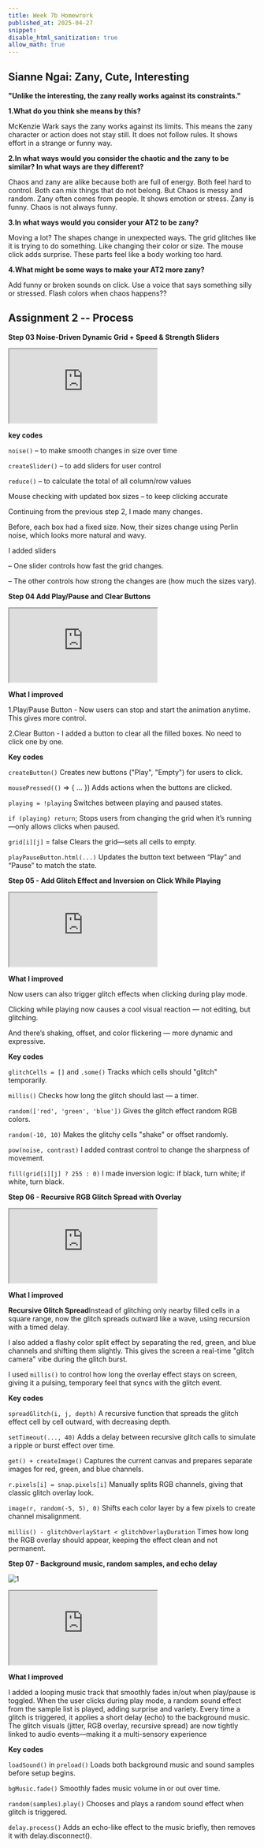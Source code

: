 ```yaml
---
title: Week 7b Homewrork
published_at: 2025-04-27
snippet: 
disable_html_sanitization: true
allow_math: true
---
```

##  Sianne Ngai: Zany, Cute, Interesting

**"Unlike the interesting, the zany really works against its constraints."**

**1.What do you think she means by this?**

McKenzie Wark says the zany works against its limits. This means the zany character or action does not stay still. It does not follow rules. It shows effort in a strange or funny way.

**2.In what ways would you consider the chaotic and the zany to be similar?  In what ways are they different?**

Chaos and zany are alike because both are full of energy. Both feel hard to control. Both can mix things that do not belong. But Chaos is messy and random. Zany often comes from people. It shows emotion or stress. Zany is funny. Chaos is not always funny.

**3.In what ways would you consider your AT2 to be zany?**

Moving a lot? The shapes change in unexpected ways. The grid glitches like it is trying to do something. Like changing their color or size. The mouse click adds surprise. These parts feel like a body working too hard.

**4.What might be some ways to make your AT2 more zany?**

Add funny or broken sounds on click. Use a voice that says something silly or stressed. Flash colors when chaos happens??

##  Assignment 2 -- Process

**Step 03 Noise-Driven Dynamic Grid + Speed & Strength Sliders**

<iframe class="p5js_canvas" src="https://editor.p5js.org/leah0208/full/hzErELp_6"></iframe>

<script type="module">

const iframes = document.querySelectorAll('.p5js_canvas');

if (iframes.length > 0) {
    iframes.forEach((iframe) => {
        iframe.width  = iframe.parentNode.scrollWidth;
        iframe.height = iframe.width * 9 / 16 + 42;
    });
}

</script>
**key codes**

`noise()` – to make smooth changes in size over time

`createSlider()` – to add sliders for user control

`reduce()` – to calculate the total of all column/row values

 Mouse checking with updated box sizes – to keep clicking accurate

Continuing from the previous step 2, I made many changes.

Before, each box had a fixed size. Now, their sizes change using Perlin noise, which looks more natural and wavy.

I added sliders

– One slider controls how fast the grid changes.

– The other controls how strong the changes are (how much the sizes vary).


**Step 04 Add Play/Pause and Clear Buttons**

<iframe class="p5js_canvas" src="https://editor.p5js.org/leah0208/full/LMQjVTXXT"></iframe>

<script type="module">

const iframes = document.querySelectorAll('.p5js_canvas');

if (iframes.length > 0) {
    iframes.forEach((iframe) => {
        iframe.width  = iframe.parentNode.scrollWidth;
        iframe.height = iframe.width * 9 / 16 + 42;
    });
}

</script>

**What I improved**

 1.Play/Pause Button - Now users can stop and start the animation anytime. This gives more control.

 2.Clear Button	- I added a button to clear all the filled boxes. No need to click one by one.

 **Key codes**

`createButton()`	Creates new buttons ("Play", "Empty") for users to click.

`mousePressed(()` => { ... })	Adds actions when the buttons are clicked.

`playing = !playing`	Switches between playing and paused states.

`if (playing) return`;	Stops users from changing the grid when it’s running—only allows clicks when paused.

`grid[i][j]` = false	Clears the grid—sets all cells to empty.

`playPauseButton.html(...)`	Updates the button text between “Play” and “Pause” to match the state.

**Step 05 - Add Glitch Effect and Inversion on Click While Playing**

<iframe class="p5js_canvas" src="https://editor.p5js.org/leah0208/full/s-66xhFdj"></iframe>

<script type="module">

const iframes = document.querySelectorAll('.p5js_canvas');

if (iframes.length > 0) {
    iframes.forEach((iframe) => {
        iframe.width  = iframe.parentNode.scrollWidth;
        iframe.height = iframe.width * 9 / 16 + 42;
    });
}

</script>

**What I improved**

Now users can also trigger glitch effects when clicking during play mode.

Clicking while playing now causes a cool visual reaction — not editing, but glitching.

And there’s shaking, offset, and color flickering — more dynamic and expressive.

 **Key codes**

`glitchCells = []` and `.some()`	Tracks which cells should "glitch" temporarily.

`millis()`	Checks how long the glitch should last — a timer.

`random(['red', 'green', 'blue'])`	Gives the glitch effect random RGB colors.

`random(-10, 10)`	Makes the glitchy cells "shake" or offset randomly.

`pow(noise, contrast)`	I added contrast control to change the sharpness of movement.

`fill(grid[i][j] ? 255 : 0)`	I made inversion logic: if black, turn white; if white, turn black.


**Step 06 - Recursive RGB Glitch Spread with Overlay**


<iframe class="p5js_canvas" src="https://editor.p5js.org/leah0208/full/QtXOBbEJD"></iframe>

<script type="module">

const iframes = document.querySelectorAll('.p5js_canvas');

if (iframes.length > 0) {
    iframes.forEach((iframe) => {
        iframe.width  = iframe.parentNode.scrollWidth;
        iframe.height = iframe.width * 9 / 16 + 42;
    });
}

</script>

**What I improved**

**Recursive Glitch Spread**Instead of glitching only nearby filled cells in a square range, now the glitch spreads outward like a wave, using recursion with a timed delay. 

I also added a flashy color split effect by separating the red, green, and blue channels and shifting them slightly. This gives the screen a real-time "glitch camera" vibe during the glitch burst.

I used `millis()` to control how long the overlay effect stays on screen, giving it a pulsing, temporary feel that syncs with the glitch event.

 **Key codes**


`spreadGlitch(i, j, depth)`	A recursive function that spreads the glitch effect cell by cell outward, with decreasing depth.

`setTimeout(..., 40)`	Adds a delay between recursive glitch calls to simulate a ripple or burst effect over time.

`get() + createImage()`	Captures the current canvas and prepares separate images for red, green, and blue channels.

`r.pixels[i] = snap.pixels[i]`	Manually splits RGB channels, giving that classic glitch overlay look.

`image(r, random(-5, 5), 0)`	Shifts each color layer by a few pixels to create channel misalignment.

`millis() - glitchOverlayStart < glitchOverlayDuration`	Times how long the RGB overlay should appear, keeping the effect clean and not permanent.

**Step 07 - Background music, random samples, and echo delay**

![1](/week7/1.png)

<iframe class="p5js_canvas" src="https://editor.p5js.org/leah0208/full/iIG768kMY"></iframe>

<script type="module">

const iframes = document.querySelectorAll('.p5js_canvas');

if (iframes.length > 0) {
    iframes.forEach((iframe) => {
        iframe.width  = iframe.parentNode.scrollWidth;
        iframe.height = iframe.width * 9 / 16 + 42;
    });
}

</script>

**What I improved**

I added a looping music track that smoothly fades in/out when play/pause is toggled. When the user clicks during play mode, a random sound effect from the sample list is played, adding surprise and variety. Every time a glitch is triggered, it applies a short delay (echo) to the background music. The glitch visuals (jitter, RGB overlay, recursive spread) are now tightly linked to audio events—making it a multi-sensory experience

 **Key codes**

`loadSound()` in `preload()`	Loads both background music and sound samples before setup begins.

`bgMusic.fade()`	Smoothly fades music volume in or out over time.

`random(samples)`.`play()`	Chooses and plays a random sound effect when glitch is triggered.

`delay.process()`	Adds an echo-like effect to the music briefly, then removes it with delay.disconnect().
